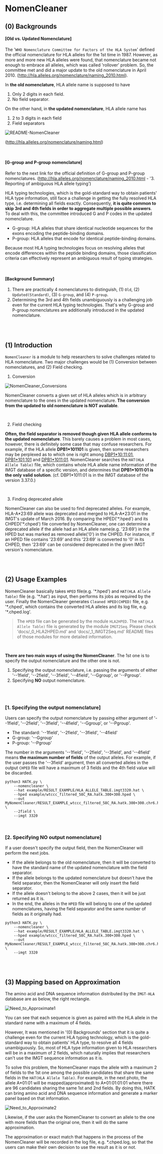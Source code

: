 # NomenCleaner

## (0) Backgrounds

#### [Old vs. Updated Nomenclature]

The '`WHO Nomenclature Committee for Factors of the HLA System`' defined the official nomenclature for HLA alleles for the 1st time in 1987. However, as more and more new HLA alleles were found, that nomenclature became not enough to embrace all alleles, which was called 'rollover' problem. So, the committee met and did a major update to the old nomenclature in April 2010. (http://hla.alleles.org/nomenclature/naming_2010.html).

In **the old nomenclature**, HLA allele name is supposed to have 

1. Only 2 digits in each field.
2. No field separator.

On the other hand, in **the updated nomenclature**, HLA allele name has

1. 2 to 3 digits in each field
2. Field separators

![README-NomenCleaner](./img/README_3_NomenCleaner_Nomenclature.png)

(http://hla.alleles.org/nomenclature/naming.html)


<!-- The IPD-IMGT/HLA database currently uses the updated one and researchers should use it. However, there are some practical reasons that hinder its usage.

- It can be burdensome for preceding researchers to move from the old to updated nomenclature.
 -->

<br>

#### [G-group and P-group nomenclature]

Refer to the next link for the official definition of G-group and P-group nomenclatures. (http://hla.alleles.org/nomenclature/naming_2010.html - '3. Reporting of ambiguous HLA allele typing') 

HLA typing technologies, which is the gold-standard way to obtain patients' HLA type information, still face a challenge in getting the fully resolved HLA type, i.e. determining all fields exactly. Consequently, **it is quite common to skip 3rd and 4th fields in order to aggregate multiple possible answers**.
To deal with this, the committee introduced G and P codes in the updated nomenclature. 

* G-group: HLA alleles that share identical nucleotide sequences for the exons encoding the peptide-binding domains.
* P-group: HLA alleles that encode for identical peptide-binding domains.

Because most HLA typing technologies focus on resolving alleles that encode differences within the peptide binding domains, those classification criteria can effectively represent an ambiguous result of typing strategies.


<br>

#### [Background Summary]

1. There are practically 4 nomenclatures to distinguish, (1) `Old`, (2) `Updated(Standard)`, (3) `G-group`, and (4) `P-group`.
2. Determining the 3rd and 4th fields unambiguously is a challenging job even for the current HLA typing technologies. That's why G-group and P-group nomenclatures are additionally introduced in the updated nomenclature.


<br>
<br>


## (1) Introduction

`NomenCleaner` is a module to help researchers to solve challenges related to HLA nomenclature. Two major challenges would be (1) Conversion between nomenclatures, and (2) Field checking.



1. Conversion

![NomenCleaner_Conversions](./img/README_3_NomenCleaner_Conversions.png)

NomenCleaner converts a given set of HLA alleles which is in arbitrary nomenclature to the ones in the updated nomenclature. **The conversion from the updated to old nomenclature is NOT available**.

<br>

2. Field checking

**Often, the field separator is removed though given HLA allele conforms to the updated nomenclature**. This barely causes a problem in most cases, however, there is definitely some case that may confuse researchers. For example, if the HLA allele **DPB1\*101101** is given, then some researchers may be perplexed as to which one is right among <U>DBP1\*10:11:01</U>, <U>DPB1\*101:101</U> and <U>DPB1\*1011:01</U>. NomenCleaner searches the `HAT(HLA Allele Table)` file, which contains whole HLA allele name information of the IMGT database of a specific version, and determines that **DPB1*1011:01 is the only valid solution**. (cf. DBP1*1011:01 is in the IMGT database of the version 3.37.0.)


<br>


3.	Finding deprecated allele

NomenCleaner can also be used to find deprecated alleles. For example, HLA-A\*23:69 allele was deprecated and merged to HLA-A\*23:01 in the IMGT's update of March 2016. By comparing the HPED('\*.hped') and its CHPED('\*.chped') file converted by NomenCleaner, one can determine a deprecated allele if the allele had an HLA allele name(e.g. '23:69') in the HPED but was marked as removed allele('0') in the CHPED. For instance, If an HPED file contains '23:69' and this '23:69' is converted to '0' in its CHPED, then '23:69' can be considered deprecated in the given IMGT version's nomenclature.


<br>
<br>


## (2) Usage Examples

NomenCleaner basically takes `HPED` file(e.g. '\*.hped') and `HAT(HLA Allele Table)` file (e.g. '\*.hat') as input, then performs its jobs as required by the user. Finally the NomenCleaner generates `Cleaned HPED(CHPED)` file, e.g. '\*.chped', which contains the converted HLA alleles and its log file, e.g. '\*.chped.log'.

> The `HPED` file can be generated by the module `HLA2HPED`. The `HAT(HLA Allele Table)` file is generated by the module `IMGT2Seq`. Please check 'docs/_0_HLA2HPED.md' and 'docs/_1_IMGT2Seq.md' README files of those modules for more detailed information.

<br>

**There are two main ways of using the NomenCleaner**. The 1st one is to specify the output nomenclature and the other one is not.

1. Specifying the output nomenclature, i.e. passing the arguments of either '--1field', '--2field', '--3field', '--4field', '--Ggroup', or '--Pgroup'.
2. Specifying **NO** output nomenclature.

<br>
<br>

### [1. Specifying the output nomenclature]

Users can specify the output nomenclature by passing either argument of '--1field', '--2field', '--3field', '--4field', '--Ggroup', or '--Pgroup'.

- The standard: '--1field', '--2field', '--3field', '--4field'
- G-group: '--Ggroup'
- P-group: '--Pgroup'

The number in the arguments '--1field', '--2field', '--3field', and '--4field' means **the maximum number of fields** of the output alleles. For example, if the user passes the '--3field' argument, then all converted alleles in the output `CHPED` file will have a maximum of 3 fields and the 4th field value will be discarded.

```
python3 HATK.py \
    --nomencleaner \
    --hat example/RESULT_EXAMPLE/HLA_ALLELE_TABLE.imgt3320.hat \
    --hped example/wtccc_filtered_58C_RA.hatk.300+300.hped \
    --out MyNomenCleaner/RESULT_EXAMPLE_wtccc_filtered_58C_RA.hatk.300+300.chr6.hg18.2field \
    --2field \
    --imgt 3320
```

<br>

### [2. Specifying **NO** output nomenclature]

If a user doesn't specify the output field, then the NomenCleaner will perform the next jobs.

<!-- - First of all, the NomenCleaner will check or automatically guess the number of fields for each HLA allele in the HPED file.
- If the allele doesn't have the field separator, then the NomenCleaner will check whether that allele belongs to the old or updated nomenclature.
- If the allele belongs to the old nomenclature, then it will be converted to the one in the standard name of the updated nomenclature with the previously confirmed number of fields.
- If the allele belongs to the updated nomenclature(standard, G-group, or P-group), then the NomenCleaner won't perform any conversion but will insert the field separator.
- If the allele has the field separoator at first, then it will be considered as an allele in the updated nomenclature -->

- If the allele belongs to the old nomenclature, then it will be converted to have the standard name of the updated nomenclature with the field separator.
- If the allele belongs to the updated nomenclature but doesn't have the field separator, then the NomenCleaner will only insert the field separator.
- If the allele doesn't belong to the above 2 cases, then it will be just returned as it is.
- In the end, the alleles in the `HPED` file will belong to one of the updated nomenclatures, having the field separator and the same number of fields as it originally had.

<!-- i.e. old -> standard, standarad -> standard, G-group -> G-group, P-group -> P-group, while each converted allele has the same number of fields as that of its original fields. -->

```
python3 HATK.py \
    --nomencleaner \
    --hat example/RESULT_EXAMPLE/HLA_ALLELE_TABLE.imgt3320.hat \
    --hped example/wtccc_filtered_58C_RA.hatk.300+300.hped \
    --out MyNomenCleaner/RESULT_EXAMPLE_wtccc_filtered_58C_RA.hatk.300+300.chr6.hg18 \
    --imgt 3320
```

<br>
<br>

## (3) Mapping based on Approximation

<!-- Somebody would have a question how the allele with less than 3 fields can be converted to the one with 3 or 4 fields. -->

The amino acid and DNA sequence information distributed by the `IMGT-HLA` database are as below, the right rectangle.

![Need_to_Approximate1](./img/README_3_NomenCleaner_approximation1.png)

You can see that each sequence is given as paired with the HLA allele in the standard name with a maximum of 4 fields.

However, It was mentioned in '(0) Backgrounds' section that it is quite a challenge even for the current HLA typing technology, which is the gold-standard way to obtain patients' HLA type, to resolve all 4 fields unambiguously. So, most of HLA type information given to HLA researchers will be in a maximum of 2 fields, which naturally implies that researchers can't use the IMGT sequence information as it is.

To solve this problem, the NomenCleaner maps the allele with a maximum 2 of fields to the 1st one among the possible candidates that share the same fields in the `HAT(HLA Allele Table)`. For example, in the next photo, the allele A\*01:01 will be mapped(approximated) to A\*01:01:01:01 where there are 96 candidates sharing the same 1st and 2nd fields. By doing this, HATK can bring amino acid and DNA sequence information and  generate a marker panel based on that information.

![Need_to_Approximate2](./img/README_3_NomenCleaner_approximation2.png)

Likewise, if the user asks the NomenCleaner to convert an allele to the one with more fields than the original one, then it will do the same approximation.

The approximation or exact match that happens in the process of the NomenCleaner will be recorded in the log file, e.g. *.chped.log, so that the users can make their own decision to use the result as it is or not.

<!-- <br>
<br>


## (4) Log file example


![LogFile_example_1](./img/README_3_NomenCleaner_Logfile1.png)

![LogFile_example_2](./img/README_3_NomenCleaner_Logfile2.png) -->
